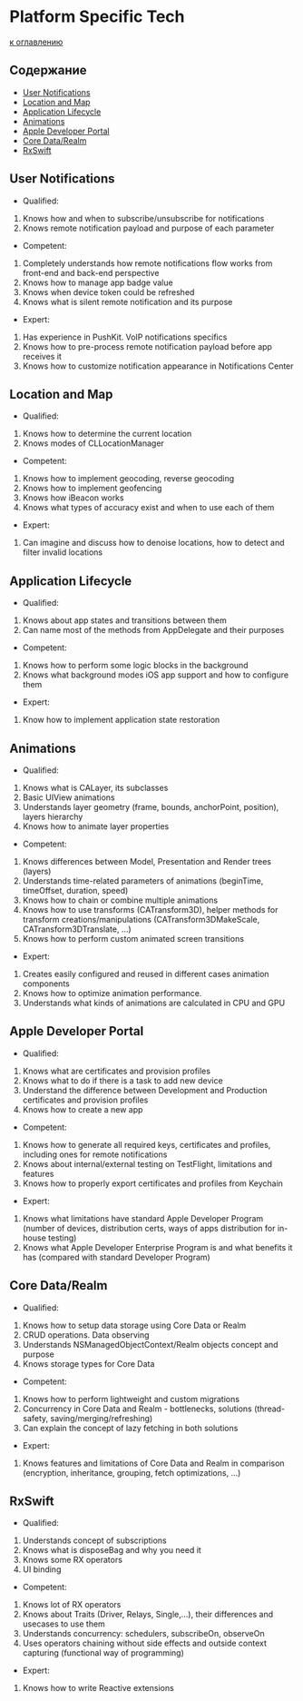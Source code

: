 # Platform Specific Tech

[к оглавлению](./README.md)

## Содержание

- [User Notifications](./PlatformSpecificTech.md#user-notifications)
- [Location and Map](./PlatformSpecificTech.md#location-and-map)
- [Application Lifecycle](./PlatformSpecificTech.md#application-lifecycle)
- [Animations](./PlatformSpecificTech.md#animations)
- [Apple Developer Portal](./PlatformSpecificTech.md#apple-developer-portal)
- [Core Data/Realm](./PlatformSpecificTech.md#core-data-realm)
- [RxSwift](./PlatformSpecificTech.md#rx-swift)


## <a id="user-notifications"></a> User Notifications

- Qualified:
1. Knows how and when to subscribe/unsubscribe for notifications
2. Knows remote notification payload and purpose of each parameter

- Competent:
1. Completely understands how remote notifications flow works from front-end and back-end perspective
2. Knows how to manage app badge value
3. Knows when device token could be refreshed
4. Knows what is silent remote notification and its purpose

- Expert:
1. Has experience in PushKit. VoIP notifications specifics
2. Knows how to pre-process remote notification payload before app receives it
3. Knows how to customize notification appearance in Notifications Center

## <a id="location-and-map"></a> Location and Map

- Qualified:
1. Knows how to determine the current location
2. Knows modes of CLLocationManager

- Competent:
1. Knows how to implement geocoding, reverse geocoding
2. Knows how to implement geofencing
3. Knows how iBeacon works
4. Knows what types of accuracy exist and when to use each of them

- Expert:
1. Can imagine and discuss how to denoise locations, how to detect and filter invalid locations

## <a id="application-lifecycle"></a> Application Lifecycle

- Qualified:
1. Knows about app states and transitions between them
2. Can name most of the methods from AppDelegate and their purposes

- Competent:
1. Knows how to perform some logic blocks in the background
2. Knows what background modes iOS app support and how to configure them

- Expert:
1. Know how to implement application state restoration

## <a id="animations"></a> Animations

- Qualified:
1.  Knows what is CALayer, its subclasses
2. Basic UIView animations
3. Understands layer geometry (frame, bounds, anchorPoint, position), layers hierarchy
4. Knows how to animate layer properties

- Competent:
1. Knows differences between Model, Presentation and Render trees (layers)
2. Understands time-related parameters of animations (beginTime, timeOffset, duration, speed)
3. Knows how to chain or combine multiple animations
4. Knows how to use transforms (CATransform3D), helper methods for transform creations/manipulations (CATransform3DMakeScale, CATransform3DTranslate, …)
5. Knows how to perform custom animated screen transitions

- Expert:
1. Creates easily configured and reused in different cases animation components
2. Knows how to optimize animation performance.
3. Understands what kinds of animations are calculated in CPU and GPU

## <a id="apple-developer-portal"></a> Apple Developer Portal

- Qualified:
1. Knows what are certificates and provision profiles
2. Knows what to do if there is a task to add new device
3. Understand the difference between Development and Production certificates and provision profiles
4. Knows how to create a new app

- Competent:
1. Knows how to generate all required keys, certificates and profiles, including ones for remote notifications
2. Knows about internal/external testing on TestFlight, limitations and features
3. Knows how to properly export certificates and profiles from Keychain

- Expert:
1. Knows what limitations have standard Apple Developer Program (number of devices, distribution certs, ways of apps distribution for in-house testing)
2. Knows what Apple Developer Enterprise Program is and what benefits it has (compared with standard Developer Program)

## <a id="core-data-realm"></a> Core Data/Realm

- Qualified:
1. Knows how to setup data storage using Core Data or Realm
2. CRUD operations. Data observing
3. Understands NSManagedObjectContext/Realm objects concept and purpose
4. Knows storage types for Core Data

- Competent:
1. Knows how to perform lightweight and custom migrations
2. Concurrency in Core Data and Realm - bottlenecks, solutions (thread-safety, saving/merging/refreshing)
3. Can explain the concept of lazy fetching in both solutions

- Expert:
1. Knows features and limitations of Core Data and Realm in comparison (encryption, inheritance, grouping, fetch optimizations, …)

## <a id="release-success-indicators"></a> RxSwift

- Qualified:
1. Understands concept of subscriptions
2. Knows what is disposeBag and why you need it
3. Knows some RX operators
4. UI binding

- Competent:
1. Knows lot of RX operators
2. Knows about Traits (Driver, Relays, Single,…), their differences and usecases to use them
3. Understands concurrency: schedulers, subscribeOn, observeOn 
4. Uses operators chaining without side effects and outside context capturing (functional way of programming)

- Expert:
1. Knows how to write Reactive extensions
